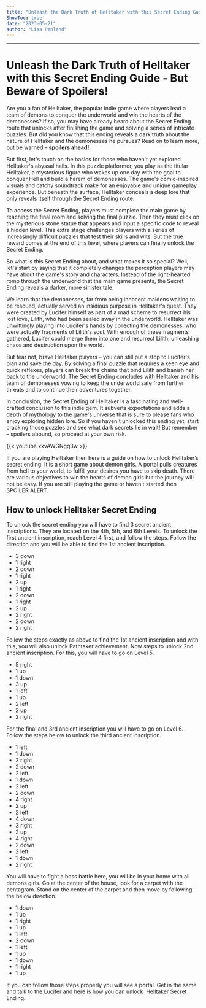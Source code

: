 ```yaml
---
title: "Unleash the Dark Truth of Helltaker with this Secret Ending Guide - But Beware of Spoilers!"
ShowToc: true 
date: "2023-05-21"
author: "Lisa Penland"
---
```

*****
# Unleash the Dark Truth of Helltaker with this Secret Ending Guide - But Beware of Spoilers!

Are you a fan of Helltaker, the popular indie game where players lead a team of demons to conquer the underworld and win the hearts of the demonesses? If so, you may have already heard about the Secret Ending route that unlocks after finishing the game and solving a series of intricate puzzles. But did you know that this ending reveals a dark truth about the nature of Helltaker and the demonesses he pursues? Read on to learn more, but be warned – **spoilers ahead!**

But first, let's touch on the basics for those who haven't yet explored Helltaker's abyssal halls. In this puzzle platformer, you play as the titular Helltaker, a mysterious figure who wakes up one day with the goal to conquer Hell and build a harem of demonesses. The game's comic-inspired visuals and catchy soundtrack make for an enjoyable and unique gameplay experience. But beneath the surface, Helltaker conceals a deep lore that only reveals itself through the Secret Ending route.

To access the Secret Ending, players must complete the main game by reaching the final room and solving the final puzzle. Then they must click on the mysterious stone statue that appears and input a specific code to reveal a hidden level. This extra stage challenges players with a series of increasingly difficult puzzles that test their skills and wits. But the true reward comes at the end of this level, where players can finally unlock the Secret Ending.

So what is this Secret Ending about, and what makes it so special? Well, let's start by saying that it completely changes the perception players may have about the game's story and characters. Instead of the light-hearted romp through the underworld that the main game presents, the Secret Ending reveals a darker, more sinister tale.

We learn that the demonesses, far from being innocent maidens waiting to be rescued, actually served an insidious purpose in Helltaker's quest. They were created by Lucifer himself as part of a mad scheme to resurrect his lost love, Lilith, who had been sealed away in the underworld. Helltaker was unwittingly playing into Lucifer's hands by collecting the demonesses, who were actually fragments of Lilith's soul. With enough of these fragments gathered, Lucifer could merge them into one and resurrect Lilith, unleashing chaos and destruction upon the world.

But fear not, brave Helltaker players – you can still put a stop to Lucifer's plan and save the day. By solving a final puzzle that requires a keen eye and quick reflexes, players can break the chains that bind Lilith and banish her back to the underworld. The Secret Ending concludes with Helltaker and his team of demonesses vowing to keep the underworld safe from further threats and to continue their adventures together.

In conclusion, the Secret Ending of Helltaker is a fascinating and well-crafted conclusion to this indie gem. It subverts expectations and adds a depth of mythology to the game's universe that is sure to please fans who enjoy exploring hidden lore. So if you haven't unlocked this ending yet, start cracking those puzzles and see what dark secrets lie in wait! But remember – spoilers abound, so proceed at your own risk.

{{< youtube xxvAWGNgq3w >}} 



If you are playing Helltaker then here is a guide on how to unlock Helltaker’s secret ending. It is a short game about demon girls. A portal pulls creatures from hell to your world, to fulfill your desires you have to skip death. There are various objectives to win the hearts of demon girls but the journey will not be easy. If you are still playing the game or haven’t started then SPOILER ALERT.
 
## How to unlock Helltaker Secret Ending
 
To unlock the secret ending you will have to find 3 secret ancient inscriptions. They are located on the 4th, 5th, and 6th Levels. To unlock the first ancient inscription, reach Level 4 first, and follow the steps. Follow the direction and you will be able to find the 1st ancient inscription.
 
- 3 down
 - 1 right
 - 2 down
 - 1 right
 - 2 up
 - 1 right
 - 2 down
 - 1 right
 - 2 up
 - 2 right
 - 2 down
 - 2 right

 
Follow the steps exactly as above to find the 1st ancient inscription and with this, you will also unlock Pathtaker achievement. Now steps to unlock 2nd ancient inscription. For this, you will have to go on Level 5.
 
- 5 right
 - 1 up
 - 1 down
 - 3 up
 - 1 left
 - 1 up
 - 2 left
 - 2 up
 - 2 right

 
For the final and 3rd ancient inscription you will have to go on Level 6. Follow the steps below to unlock the third ancient inscription.
 
- 1 left
 - 1 down
 - 2 right
 - 2 down
 - 2 left
 - 1 down
 - 2 left
 - 2 down
 - 4 right
 - 2 up
 - 2 left
 - 4 down
 - 3 right
 - 2 up
 - 4 right
 - 2 down
 - 2 left
 - 1 down
 - 2 right

 
You will have to fight a boss battle here, you will be in your home with all demons girls. Go at the center of the house, look for a carpet with the pentagram. Stand on the center of the carpet and then move by following the below direction.
 
- 1 down
 - 1 up
 - 1 right
 - 1 up
 - 1 left
 - 2 down
 - 1 left
 - 1 up
 - 1 down
 - 1 right
 - 1 up

 
If you can follow those steps properly you will see a portal. Get in the same and talk to the Lucifer and here is how you can unlock  Helltaker Secret Ending.




